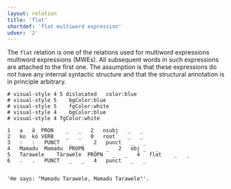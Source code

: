 ```yaml
---
layout: relation
title: 'flat'
shortdef: 'flat multiword expression'
udver: '2'
---
```


The `flat` relation is one of the relations used for multiword expressions multiword expressions (MWEs).  All subsequent words in such expressions are attached to the first one. The assumption is that these expressions do not have any internal syntactic structure and that the structural annotation is in principle arbitrary.

~~~ conllu
# visual-style 4 5 dislocated	color:blue
# visual-style 5	bgColor:blue
# visual-style 5	fgColor:white
# visual-style 4	bgColor:blue
# visual-style 4 fgColor:white

1	a	à	PRON	_	_	2	nsubj	_	_
2	ko	kó	VERB	_	_	0	root	_	_
3	:	:	PUNCT	_	_	2	punct	_	_
4	Mamadu	Mamadu	PROPN	_	_	2	obj	_	_
5	Tarawele	Tàrawéle	PROPN	_	_	4	flat	_	_
6	.	.	PUNCT	_	_	4	punct	_	_


'He says: "Mamadu Tarawele, Mamadu Tarawele"'.
~~~
